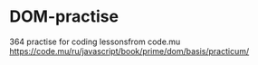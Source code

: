 ﻿# DOM-practise

364 practise for coding lessonsfrom code.mu
https://code.mu/ru/javascript/book/prime/dom/basis/practicum/
